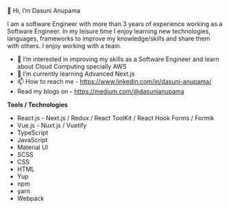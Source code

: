 👋 Hi, I’m Dasuni Anupama

I am a software Engineer with more than 3 years of experience working as a Software Engineer.
In my leisure time I enjoy learning new technologies, languages, frameworks to improve my knowledge/skills and share them with others.
I enjoy working with a team.

- 👀 I’m interested in improving my skills as a Software Engineer and learn about Cloud Computing specially AWS
- 🌱 I’m currently learning Advanced Next.js
- 📫 How to reach me - https://www.linkedin.com/in/dasuni-anupama/
- Read my blogs on - https://medium.com/@dasunianupama

**Tools / Technologies**
- React.js - Next.js / Redux / React ToolKit / React Hook Forms / Formik
- Vue.js -  Nuxt.js / Vuetify
- TypeScript
- JavaScript
- Material UI
- SCSS
- CSS
- HTML
- Yup 
- npm
- yarn
- Webpack

<!--- - 💞️ I’m looking to collaborate on ... --->


<!---
dasu5/dasu5 is a ✨ special ✨ repository because its `README.md` (this file) appears on your GitHub profile.
You can click the Preview link to take a look at your changes.
--->

